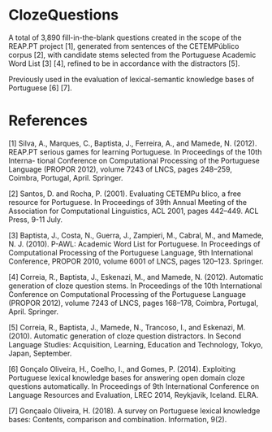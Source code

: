 # ClozeQuestions

A total of 3,890 fill-in-the-blank questions created in the scope of the REAP.PT project [1], generated from sentences of the CETEMPúblico corpus [2], with candidate stems selected from the Portuguese Academic Word List [3] [4], refined to be in accordance with the distractors [5].

Previously used in the evaluation of lexical-semantic knowledge bases of Portuguese [6] [7].

# References

[1] Silva, A., Marques, C., Baptista, J., Ferreira, A., and Mamede, N. (2012). REAP.PT serious games for learning Portuguese. In Proceedings of the 10th Interna- tional Conference on Computational Processing of the Portuguese Language (PROPOR 2012), volume 7243 of LNCS, pages 248–259, Coimbra, Portugal, April. Springer.

[2] Santos, D. and Rocha, P. (2001). Evaluating CETEMPu ́blico, a free resource for Portuguese. In Proceedings of 39th Annual Meeting of the Association for Computational Linguistics, ACL 2001, pages 442–449. ACL Press, 9-11 July.

[3] Baptista, J., Costa, N., Guerra, J., Zampieri, M., Cabral, M., and Mamede, N. J. (2010). P-AWL: Academic Word List for Portuguese. In Proceedings of Computational Processing of the Portuguese Language, 9th International Conference, PROPOR 2010, volume 6001 of LNCS, pages 120–123. Springer.

[4] Correia, R., Baptista, J., Eskenazi, M., and Mamede, N. (2012). Automatic generation of cloze question stems. In Proceedings of the 10th International Conference on Computational Processing of the Portuguese Language (PROPOR 2012), volume 7243 of LNCS, pages 168–178, Coimbra, Portugal, April. Springer.

[5] Correia, R., Baptista, J., Mamede, N., Trancoso, I., and Eskenazi, M. (2010). Automatic generation of cloze question distractors. In Second Language Studies: Acquisition, Learning, Education and Technology, Tokyo, Japan, September.

[6] Gonçalo Oliveira, H., Coelho, I., and Gomes, P. (2014). Exploiting Portuguese lexical knowledge bases for answering open domain cloze questions automatically. In Proceedings of 9th International Conference on Language Resources and Evaluation, LREC 2014, Reykjavik, Iceland. ELRA.

[7] Gonçaalo Oliveira, H. (2018). A survey on Portuguese lexical knowledge bases: Contents, comparison and combination. Information, 9(2).

